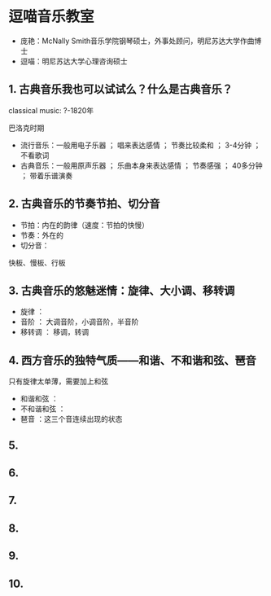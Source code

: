 # 逗喵音乐教室

- 庞艳：McNally Smith音乐学院钢琴硕士，外事处顾问，明尼苏达大学作曲博士
- 逗喵：明尼苏达大学心理咨询硕士

## 1. 古典音乐我也可以试试么？什么是古典音乐？

classical music: ?-1820年

巴洛克时期

- 流行音乐：一般用电子乐器 ； 唱来表达感情       ； 节奏比较柔和 ； 3-4分钟  ； 不看歌词
- 古典音乐：一般用原声乐器 ； 乐曲本身来表达感情 ； 节奏感强     ； 40多分钟 ； 带着乐谱演奏

## 2. 古典音乐的节奏节拍、切分音

- 节拍：内在的韵律（速度：节拍的快慢）
- 节奏：外在的
- 切分音：

快板、慢板、行板

## 3. 古典音乐的悠魅迷情：旋律、大小调、移转调

- 旋律   ：
- 音阶   ： 大调音阶，小调音阶，半音阶
- 移转调 ： 移调，转调

## 4. 西方音乐的独特气质——和谐、不和谐和弦、琶音

只有旋律太单薄，需要加上和弦

- 和谐和弦   ：
- 不和谐和弦 ：
- 琶音       ：这三个音连续出现的状态

## 5. 

## 6. 

## 7. 

## 8. 

## 9. 

## 10. 
